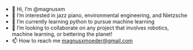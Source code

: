 - 👋 Hi, I’m @magnusxm
- 👀 I’m interested in jazz piano, environmental engineering, and Nietzsche
- 🌱 I’m currently learning python to pursue machine learning
- 💞️ I’m looking to collaborate on any project that involves robotics, machine learning, or bettering the planet!
- 📫 How to reach me magnusxmoeder@gmail.com

<!---
magnusxm/magnusxm is a ✨ special ✨ repository because its `README.md` (this file) appears on your GitHub profile.
You can click the Preview link to take a look at your changes.
--->
